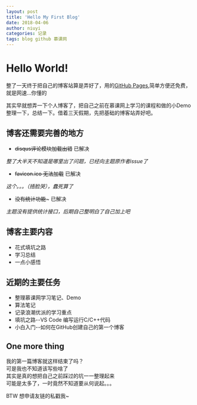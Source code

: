 ```yaml
---
layout: post
title: 'Hello My First Blog'
date: 2018-04-06
author: niuyi
categories: 记录
tags: blog github 慕课网
---
```


# Hello World!

整了一天终于把自己的博客站算是弄好了，用的[GitHub Pages](https://pages.github.com/),简单方便还免费，就是网速...你懂的  

其实早就想弄一下个人博客了，把自己之前在慕课网上学习的课程和做的小Demo整理一下，总结一下。借着三天假期，先把基础的博客站弄好吧。

## 博客还需要完善的地方

* ~~disqus评论模块加载出错~~  已解决

*整了大半天不知道是哪里出了问题，已经向主题原作者issue了*
* ~~favicon.ico 无法加载~~  已解决

*这个。。。（捂脸哭），蠢死算了*
* ~~没有统计功能~~~  已解决

*主题没有提供统计接口，后期自己整明白了自己加上吧*

## 博客主要内容
* 花式填坑之路
* 学习总结
* 一点小感悟

## 近期的主要任务
* 整理慕课网学习笔记、Demo
* 算法笔记
* 记录浪潮优派的学习重点
* 填坑之路--VS Code 编写运行C/C++代码
* 小白入门--如何在GitHub创建自己的第一个博客

## One more thing 
我的第一篇博客就这样结束了吗？  
可是我也不知道该写些啥了  
其实是真的想把自己之前踩过的坑一一整理起来  
可能是太多了，一时竟然不知道要从何说起。。。

BTW 想申请友链的私戳我~





